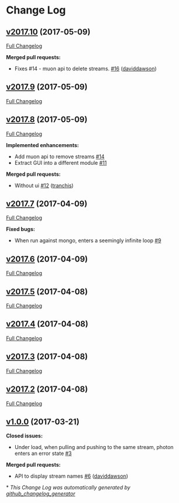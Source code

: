 # Change Log

## [v2017.10](https://github.com/muoncore/photon/tree/v2017.10) (2017-05-09)
[Full Changelog](https://github.com/muoncore/photon/compare/v2017.9...v2017.10)

**Merged pull requests:**

- Fixes \#14 - muon api to delete streams. [\#16](https://github.com/muoncore/photon/pull/16) ([daviddawson](https://github.com/daviddawson))

## [v2017.9](https://github.com/muoncore/photon/tree/v2017.9) (2017-05-09)
[Full Changelog](https://github.com/muoncore/photon/compare/v2017.8...v2017.9)

## [v2017.8](https://github.com/muoncore/photon/tree/v2017.8) (2017-05-09)
[Full Changelog](https://github.com/muoncore/photon/compare/v2017.7...v2017.8)

**Implemented enhancements:**

- Add muon api to remove streams [\#14](https://github.com/muoncore/photon/issues/14)
- Extract GUI into a different module [\#11](https://github.com/muoncore/photon/issues/11)

**Merged pull requests:**

- Without ui [\#12](https://github.com/muoncore/photon/pull/12) ([tranchis](https://github.com/tranchis))

## [v2017.7](https://github.com/muoncore/photon/tree/v2017.7) (2017-04-09)
[Full Changelog](https://github.com/muoncore/photon/compare/v2017.6...v2017.7)

**Fixed bugs:**

- When run against mongo, enters a seemingly infinite loop [\#9](https://github.com/muoncore/photon/issues/9)

## [v2017.6](https://github.com/muoncore/photon/tree/v2017.6) (2017-04-09)
[Full Changelog](https://github.com/muoncore/photon/compare/v2017.5...v2017.6)

## [v2017.5](https://github.com/muoncore/photon/tree/v2017.5) (2017-04-08)
[Full Changelog](https://github.com/muoncore/photon/compare/v2017.4...v2017.5)

## [v2017.4](https://github.com/muoncore/photon/tree/v2017.4) (2017-04-08)
[Full Changelog](https://github.com/muoncore/photon/compare/v2017.3...v2017.4)

## [v2017.3](https://github.com/muoncore/photon/tree/v2017.3) (2017-04-08)
[Full Changelog](https://github.com/muoncore/photon/compare/v2017.2...v2017.3)

## [v2017.2](https://github.com/muoncore/photon/tree/v2017.2) (2017-04-08)
[Full Changelog](https://github.com/muoncore/photon/compare/v1.0.0...v2017.2)

## [v1.0.0](https://github.com/muoncore/photon/tree/v1.0.0) (2017-03-21)
**Closed issues:**

- Under load, when pulling and pushing to the same stream, photon enters an error state [\#3](https://github.com/muoncore/photon/issues/3)

**Merged pull requests:**

- API to display stream names [\#6](https://github.com/muoncore/photon/pull/6) ([daviddawson](https://github.com/daviddawson))



\* *This Change Log was automatically generated by [github_changelog_generator](https://github.com/skywinder/Github-Changelog-Generator)*